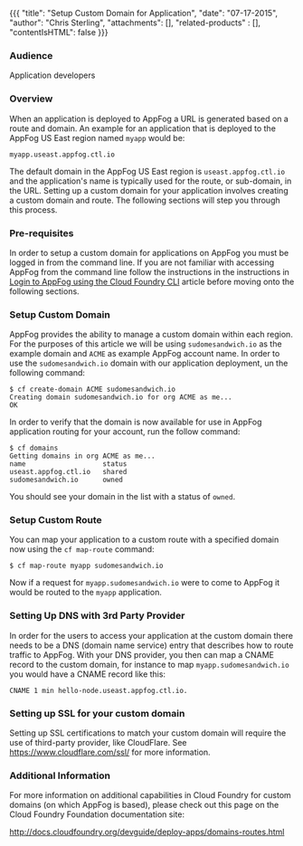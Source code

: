 {{{
  "title": "Setup Custom Domain for Application",
  "date": "07-17-2015",
  "author": "Chris Sterling",
  "attachments": [],
  "related-products" : [],
  "contentIsHTML": false
}}}

### Audience

Application developers

### Overview

When an application is deployed to AppFog a URL is generated based on a route and domain. An example for an application that is deployed to the AppFog US East region named `myapp` would be:

```
myapp.useast.appfog.ctl.io
```

The default domain in the AppFog US East region is `useast.appfog.ctl.io` and the application's name is typically used for the route, or sub-domain, in the URL. Setting up a custom domain for your application involves creating a custom domain and route. The following sections will step you through this process.

### Pre-requisites

In order to setup a custom domain for applications on AppFog you must be logged in from the command line. If you are not familiar with accessing AppFog from the command line follow the instructions in the instructions in [Login to AppFog using the Cloud Foundry CLI](login-using-cf-cli.md) article before moving onto the following sections.

### Setup Custom Domain

AppFog provides the ability to manage a custom domain within each region. For the purposes of this article we will be using `sudomesandwich.io` as the example domain and `ACME` as example AppFog account name. In order to use the `sudomesandwich.io` domain with our application deployment, un the following command:

```
$ cf create-domain ACME sudomesandwich.io
Creating domain sudomesandwich.io for org ACME as me...
OK
```

In order to verify that the domain is now available for use in AppFog application routing for your account, run the follow command:

```
$ cf domains
Getting domains in org ACME as me...
name                   status   
useast.appfog.ctl.io   shared  
sudomesandwich.io      owned  
```

You should see your domain in the list with a status of `owned`.

### Setup Custom Route

You can map your application to a custom route with a specified domain now using the `cf map-route` command:

```
$ cf map-route myapp sudomesandwich.io
```

Now if a request for `myapp.sudomesandwich.io` were to come to AppFog it would be routed to the `myapp` application.

### Setting Up DNS with 3rd Party Provider

In order for the users to access your application at the custom domain there needs to be a DNS (domain name service) entry that describes how to route traffic to AppFog. With your DNS provider, you then can map a CNAME record to the custom domain, for instance to map `myapp.sudomesandwich.io` you would have a CNAME record like this:

`CNAME 1 min hello-node.useast.appfog.ctl.io.`

### Setting up SSL for your custom domain
Setting up SSL certifications to match your custom domain will require the use of third-party provider, like CloudFlare.  See https://www.cloudflare.com/ssl/ for more information.

### Additional Information

For more information on additional capabilities in Cloud Foundry for custom domains (on which AppFog is based), please check out this page on the Cloud Foundry Foundation documentation site:

http://docs.cloudfoundry.org/devguide/deploy-apps/domains-routes.html
